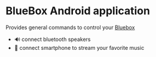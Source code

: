 # BlueBox Android application

Provides general commands to control your [Bluebox](https://github.com/bluebox-insa/bluebox)
- :loud_sound: connect bluetooth speakers 
- :iphone: connect smartphone to stream your favorite music